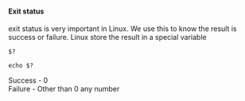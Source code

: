 #### Exit status

exit status is very important in Linux. We use this to know the result is success or failure. Linux store the result in a special variable
```
$?
```

```
echo $?
```

Success - 0 <br/>
Failure - Other than 0 any number
